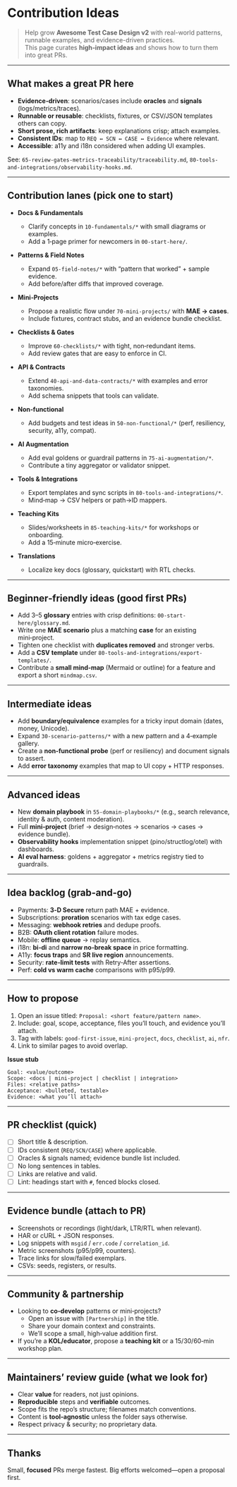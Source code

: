 # Contribution Ideas

> Help grow **Awesome Test Case Design v2** with real-world patterns, runnable examples, and evidence-driven practices.  
> This page curates **high‑impact ideas** and shows how to turn them into great PRs.

---

## What makes a great PR here

- **Evidence‑driven**: scenarios/cases include **oracles** and **signals** (logs/metrics/traces).  
- **Runnable or reusable**: checklists, fixtures, or CSV/JSON templates others can copy.  
- **Short prose, rich artifacts**: keep explanations crisp; attach examples.  
- **Consistent IDs**: map to `REQ ↔ SCN ↔ CASE ↔ Evidence` where relevant.  
- **Accessible**: a11y and i18n considered when adding UI examples.  

See: `65-review-gates-metrics-traceability/traceability.md`, `80-tools-and-integrations/observability-hooks.md`.

---

## Contribution lanes (pick one to start)

- **Docs & Fundamentals**  
  - Clarify concepts in `10-fundamentals/*` with small diagrams or examples.  
  - Add a 1‑page primer for newcomers in `00-start-here/`.

- **Patterns & Field Notes**  
  - Expand `05-field-notes/*` with “pattern that worked” + sample evidence.  
  - Add before/after diffs that improved coverage.

- **Mini‑Projects**  
  - Propose a realistic flow under `70-mini-projects/` with **MAE → cases**.  
  - Include fixtures, contract stubs, and an evidence bundle checklist.

- **Checklists & Gates**  
  - Improve `60-checklists/*` with tight, non‑redundant items.  
  - Add review gates that are easy to enforce in CI.

- **API & Contracts**  
  - Extend `40-api-and-data-contracts/*` with examples and error taxonomies.  
  - Add schema snippets that tools can validate.

- **Non‑functional**  
  - Add budgets and test ideas in `50-non-functional/*` (perf, resiliency, security, a11y, compat).

- **AI Augmentation**  
  - Add eval goldens or guardrail patterns in `75-ai-augmentation/*`.  
  - Contribute a tiny aggregator or validator snippet.

- **Tools & Integrations**  
  - Export templates and sync scripts in `80-tools-and-integrations/*`.  
  - Mind‑map → CSV helpers or path→ID mappers.

- **Teaching Kits**  
  - Slides/worksheets in `85-teaching-kits/*` for workshops or onboarding.  
  - Add a 15‑minute micro‑exercise.

- **Translations**  
  - Localize key docs (glossary, quickstart) with RTL checks.

---

## Beginner‑friendly ideas (good first PRs)

- Add 3–5 **glossary** entries with crisp definitions: `00-start-here/glossary.md`.  
- Write one **MAE scenario** plus a matching **case** for an existing mini‑project.  
- Tighten one checklist with **duplicates removed** and stronger verbs.  
- Add a **CSV template** under `80-tools-and-integrations/export-templates/`.  
- Contribute a **small mind‑map** (Mermaid or outline) for a feature and export a short `mindmap.csv`.

---

## Intermediate ideas

- Add **boundary/equivalence** examples for a tricky input domain (dates, money, Unicode).  
- Expand `30-scenario-patterns/*` with a new pattern and a 4‑example gallery.  
- Create a **non‑functional probe** (perf or resiliency) and document signals to assert.  
- Add **error taxonomy** examples that map to UI copy + HTTP responses.

---

## Advanced ideas

- New **domain playbook** in `55-domain-playbooks/*` (e.g., search relevance, identity & auth, content moderation).  
- Full **mini‑project** (brief → design‑notes → scenarios → cases → evidence bundle).  
- **Observability hooks** implementation snippet (pino/structlog/otel) with dashboards.  
- **AI eval harness**: goldens + aggregator + metrics registry tied to guardrails.

---

## Idea backlog (grab‑and‑go)

- Payments: **3‑D Secure** return path MAE + evidence.  
- Subscriptions: **proration** scenarios with tax edge cases.  
- Messaging: **webhook retries** and dedupe proofs.  
- B2B: **OAuth client rotation** failure modes.  
- Mobile: **offline queue** → replay semantics.  
- i18n: **bi‑di** and **narrow no‑break space** in price formatting.  
- A11y: **focus traps** and **SR live region** announcements.  
- Security: **rate‑limit tests** with Retry‑After assertions.  
- Perf: **cold vs warm cache** comparisons with p95/p99.

---

## How to propose

1. Open an issue titled: `Proposal: <short feature/pattern name>`.  
2. Include: goal, scope, acceptance, files you’ll touch, and evidence you’ll attach.  
3. Tag with labels: `good-first-issue`, `mini-project`, `docs`, `checklist`, `ai`, `nfr`.  
4. Link to similar pages to avoid overlap.

**Issue stub**

```
Goal: <value/outcome>
Scope: <docs | mini-project | checklist | integration>
Files: <relative paths>
Acceptance: <bulleted, testable>
Evidence: <what you’ll attach>
```

---

## PR checklist (quick)

- [ ] Short title & description.  
- [ ] IDs consistent (`REQ/SCN/CASE`) where applicable.  
- [ ] Oracles & signals named; evidence bundle list included.  
- [ ] No long sentences in tables.  
- [ ] Links are relative and valid.  
- [ ] Lint: headings start with `#`, fenced blocks closed.

---

## Evidence bundle (attach to PR)

- Screenshots or recordings (light/dark, LTR/RTL when relevant).  
- HAR or cURL + JSON responses.  
- Log snippets with `msgid` / `err.code` / `correlation_id`.  
- Metric screenshots (p95/p99, counters).  
- Trace links for slow/failed exemplars.  
- CSVs: seeds, registers, or results.

---

## Community & partnership

- Looking to **co‑develop** patterns or mini‑projects?  
  - Open an issue with `[Partnership]` in the title.  
  - Share your domain context and constraints.  
  - We’ll scope a small, high‑value addition first.  
- If you’re a **KOL/educator**, propose a **teaching kit** or a 15/30/60‑min workshop plan.

---

## Maintainers’ review guide (what we look for)

- Clear **value** for readers, not just opinions.  
- **Reproducible** steps and **verifiable** outcomes.  
- Scope fits the repo’s structure; filenames match conventions.  
- Content is **tool‑agnostic** unless the folder says otherwise.  
- Respect privacy & security; no proprietary data.

---

## Thanks

Small, **focused** PRs merge fastest. Big efforts welcomed—open a proposal first.
